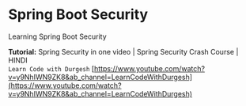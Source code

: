 # Spring Boot Security
 Learning Spring Boot Security 

__Tutorial:__ Spring Security in one video | Spring Security Crash Course | HINDI\
`Learn Code with Durgesh` [https://www.youtube.com/watch?v=y9NhIWN9ZK8&ab_channel=LearnCodeWithDurgesh](https://www.youtube.com/watch?v=y9NhIWN9ZK8&ab_channel=LearnCodeWithDurgesh)
